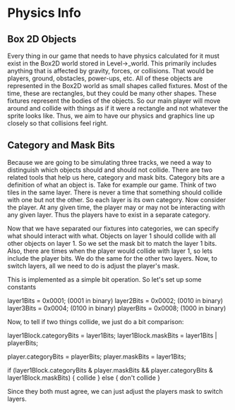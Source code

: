 # Physics Info

## Box 2D Objects

Every thing in our game that needs to have physics calculated for it must exist
in the Box2D world stored in Level->\_world. This primarily includes anything
that is affected by gravity, forces, or collisions. That would be players,
ground, obstacles, power-ups, etc. All of these objects are represented in the
Box2D world as small shapes called fixtures. Most of the time, these are
rectangles, but they could be many other shapes. These fixtures represent the
bodies of the objects. So our main player will move around and collide with
things as if it were a rectangle and not whatever the sprite looks like. Thus,
we aim to have our physics and graphics line up closely so that collisions
feel right.

## Category and Mask Bits

Because we are going to be simulating three tracks, we need a way to
distinguish which objects should and should not collide. There are two related
tools that help us here, category and mask bits. Category bits are a definition
of what an object is. Take for example our game. Think of two tiles in the same layer. There is never a time that something should collide with one but not the
other. So each layer is its own category. Now consider the player. At any given
time, the player may or may not be interacting with any given layer. Thus the
players have to exist in a separate category.

Now that we have separated our fixtures into categories, we can specify what
should interact with what. Objects on layer 1 should collide with all other
objects on layer 1. So we set the mask bit to match the layer 1 bits. Also,
there are times when the player would collide with layer 1, so lets include
the player bits. We do the same for the other two layers. Now, to switch
layers, all we need to do is adjust the player's mask.

This is implemented as a simple bit operation. So let's set up some constants

layer1Bits = 0x0001; (0001 in binary)
layer2Bits = 0x0002; (0010 in binary)
layer3Bits = 0x0004; (0100 in binary)
playerBits = 0x0008; (1000 in binary)

Now, to tell if two things collide, we just do a bit comparison:

layer1Block.categoryBits = layer1Bits;
layer1Block.maskBits = layer1Bits | playerBits;

player.categoryBits = playerBits;
player.maskBits = layer1Bits;

if (layer1Block.categoryBits & player.maskBits
    && player.categoryBits & layer1Block.maskBits) { 
  collide
} else {
  don't collide
}

Since they both must agree, we can just adjust the players mask to switch
layers.

